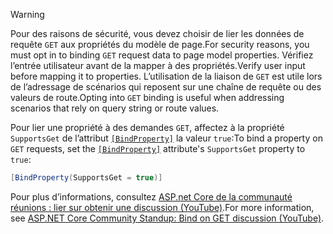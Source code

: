 > [!WARNING]
> <span data-ttu-id="a679c-101">Pour des raisons de sécurité, vous devez choisir de lier les données de requête `GET` aux propriétés du modèle de page.</span><span class="sxs-lookup"><span data-stu-id="a679c-101">For security reasons, you must opt in to binding `GET` request data to page model properties.</span></span> <span data-ttu-id="a679c-102">Vérifiez l’entrée utilisateur avant de la mapper à des propriétés.</span><span class="sxs-lookup"><span data-stu-id="a679c-102">Verify user input before mapping it to properties.</span></span> <span data-ttu-id="a679c-103">L’utilisation de la liaison de `GET` est utile lors de l’adressage de scénarios qui reposent sur une chaîne de requête ou des valeurs de route.</span><span class="sxs-lookup"><span data-stu-id="a679c-103">Opting into `GET` binding is useful when addressing scenarios that rely on query string or route values.</span></span>
>
> <span data-ttu-id="a679c-104">Pour lier une propriété à des demandes `GET`, affectez à la propriété `SupportsGet` de l’attribut [`[BindProperty]`](xref:Microsoft.AspNetCore.Mvc.BindPropertyAttribute) la valeur `true`:</span><span class="sxs-lookup"><span data-stu-id="a679c-104">To bind a property on `GET` requests, set the [`[BindProperty]`](xref:Microsoft.AspNetCore.Mvc.BindPropertyAttribute) attribute's `SupportsGet` property to `true`:</span></span>
>
> ```csharp
> [BindProperty(SupportsGet = true)]
> ```
>
> <span data-ttu-id="a679c-105">Pour plus d’informations, consultez [ASP.net Core de la communauté réunions : lier sur obtenir une discussion (YouTube)](https://www.youtube.com/watch?v=p7iHB9V-KVU&feature=youtu.be&t=54m27s).</span><span class="sxs-lookup"><span data-stu-id="a679c-105">For more information, see [ASP.NET Core Community Standup: Bind on GET discussion (YouTube)](https://www.youtube.com/watch?v=p7iHB9V-KVU&feature=youtu.be&t=54m27s).</span></span>
